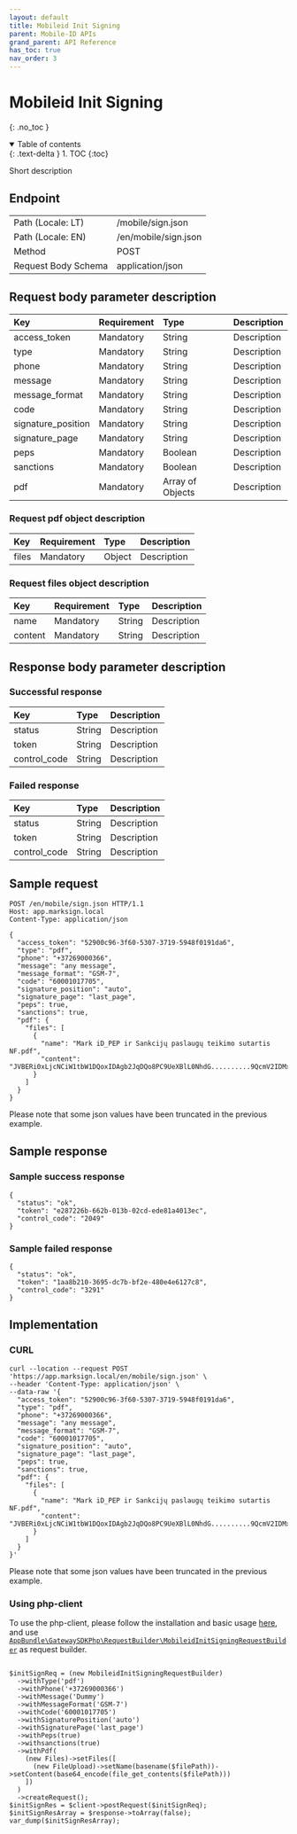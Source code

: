 ```yaml
---
layout: default
title: Mobileid Init Signing
parent: Mobile-ID APIs
grand_parent: API Reference
has_toc: true
nav_order: 3
---
```


# Mobileid Init Signing
{: .no_toc }

<details open markdown="block">
  <summary>
    Table of contents
  </summary>
  {: .text-delta }
1. TOC
{:toc}
</details>

Short description

## Endpoint

<table>
  <tbody>
    <tr>
      <td>Path (Locale: LT)</td>
      <td>/mobile/sign.json</td>
    </tr>
    <tr>
      <td>Path (Locale: EN)</td>
      <td>/en/mobile/sign.json</td>
    </tr>
    <tr>
      <td>Method</td>
      <td>POST</td>
    </tr>
    <tr>
      <td>Request Body Schema</td>
      <td>application/json</td>
    </tr>
  </tbody>
</table>



## Request body parameter description

| Key | Requirement | Type | Description |
| :--- | :--- | :--- | :--- |
| access_token | Mandatory | String | Description |
| type | Mandatory | String | Description |
| phone | Mandatory | String | Description |
| message | Mandatory | String | Description |
| message_format | Mandatory | String | Description |
| code | Mandatory | String | Description |
| signature_position | Mandatory | String | Description |
| signature_page | Mandatory | String | Description |
| peps | Mandatory | Boolean | Description |
| sanctions | Mandatory | Boolean | Description |
| pdf | Mandatory | Array of Objects | Description |

### Request pdf object description

| Key | Requirement | Type | Description |
| :--- | :--- | :--- | :--- |
| files | Mandatory | Object | Description |

### Request files object description

| Key | Requirement | Type | Description |
| :--- | :--- | :--- | :--- |
| name | Mandatory | String | Description |
| content | Mandatory | String | Description |



## Response body parameter description

### Successful response

| Key | Type | Description |
| :--- | :--- | :--- |
| status | String | Description |
| token | String | Description |
| control_code | String | Description |



### Failed response

| Key | Type | Description |
| :--- | :--- | :--- |
| status | String | Description |
| token | String | Description |
| control_code | String | Description |



## Sample request

```
POST /en/mobile/sign.json HTTP/1.1
Host: app.marksign.local
Content-Type: application/json

{
  "access_token": "52900c96-3f60-5307-3719-5948f0191da6",
  "type": "pdf",
  "phone": "+37269000366",
  "message": "any message",
  "message_format": "GSM-7",
  "code": "60001017705",
  "signature_position": "auto",
  "signature_page": "last_page",
  "peps": true,
  "sanctions": true,
  "pdf": {
    "files": [
      {
        "name": "Mark iD_PEP ir Sankcijų paslaugų teikimo sutartis NF.pdf",
        "content": "JVBERi0xLjcNCiW1tbW1DQoxIDAgb2JqDQo8PC9UeXBlL0NhdG..........9QcmV2IDMxNDQ2MD4+CnN0YXJ0eHJlZgozNTk4ODIKJSVFT0YK"
      }
    ]
  }
}
```

Please note that some json values have been truncated in the previous example.

## Sample response

### Sample success response

```
{
  "status": "ok",
  "token": "e287226b-662b-013b-02cd-ede81a4013ec",
  "control_code": "2049"
}
```

### Sample failed response

```
{
  "status": "ok",
  "token": "1aa8b210-3695-dc7b-bf2e-480e4e6127c8",
  "control_code": "3291"
}
```

## Implementation

### CURL

```
curl --location --request POST 'https://app.marksign.local/en/mobile/sign.json' \
--header 'Content-Type: application/json' \
--data-raw '{
  "access_token": "52900c96-3f60-5307-3719-5948f0191da6",
  "type": "pdf",
  "phone": "+37269000366",
  "message": "any message",
  "message_format": "GSM-7",
  "code": "60001017705",
  "signature_position": "auto",
  "signature_page": "last_page",
  "peps": true,
  "sanctions": true,
  "pdf": {
    "files": [
      {
        "name": "Mark iD_PEP ir Sankcijų paslaugų teikimo sutartis NF.pdf",
        "content": "JVBERi0xLjcNCiW1tbW1DQoxIDAgb2JqDQo8PC9UeXBlL0NhdG..........9QcmV2IDMxNDQ2MD4+CnN0YXJ0eHJlZgozNTk4ODIKJSVFT0YK"
      }
    ]
  }
}'
```

Please note that some json values have been truncated in the previous example.

### Using php-client

To use the php-client, please follow the installation and basic usage [here](/documentation/sdk-php-client.html#usage), and use [`AppBundle\GatewaySDKPhp\RequestBuilder\MobileidInitSigningRequestBuilder`](/documentation/class-ref/GatewaySDKPhp/RequestBuilder/MobileidInitSigningRequestBuilder.html) as request builder.

```

$initSignReq = (new MobileidInitSigningRequestBuilder)
  ->withType('pdf')
  ->withPhone('+37269000366')
  ->withMessage('Dummy')
  ->withMessageFormat('GSM-7')
  ->withCode('60001017705')
  ->withSignaturePosition('auto')
  ->withSignaturePage('last_page')
  ->withPeps(true)
  ->withsanctions(true)
  ->withPdf(
    (new Files)->setFiles([
      (new FileUpload)->setName(basename($filePath))->setContent(base64_encode(file_get_contents($filePath)))
    ])
  )
  ->createRequest();
$initSignRes = $client->postRequest($initSignReq);
$initSignResArray = $response->toArray(false);
var_dump($initSignResArray);

```
